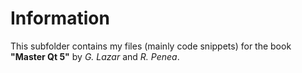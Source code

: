 # Information
This subfolder contains my files (mainly code snippets) for the book  **"Master Qt 5"** by *G. Lazar* and *R. Penea*.
